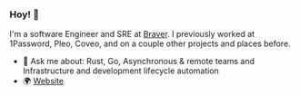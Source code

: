 ### Hoy! 👋

I'm a software Engineer and SRE at [Braver](https://github.com/braverhealth). I previously worked at 1Password, Pleo, Coveo, and on a couple other projects and places before.

- 💬 Ask me about: Rust, Go, Asynchronous & remote teams and Infrastructure and development lifecycle automation
- 🌍 [Website](https://pa.stjean.me)
